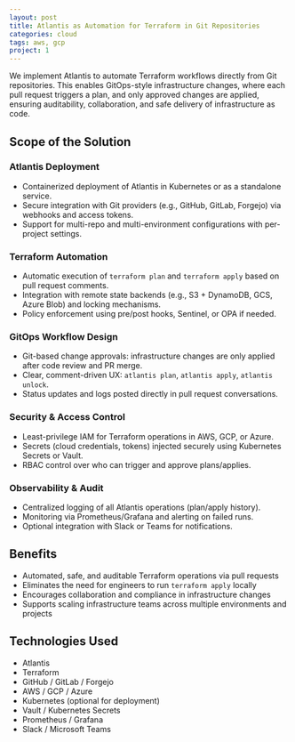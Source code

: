 ```yaml
---
layout: post
title: Atlantis as Automation for Terraform in Git Repositories
categories: cloud
tags: aws, gcp
project: 1
---
```


<!--more-->
 
We implement Atlantis to automate Terraform workflows directly from Git repositories. This enables GitOps-style infrastructure changes, where each pull request triggers a plan, and only approved changes are applied, ensuring auditability, collaboration, and safe delivery of infrastructure as code.

## Scope of the Solution

### Atlantis Deployment
- Containerized deployment of Atlantis in Kubernetes or as a standalone service.  
- Secure integration with Git providers (e.g., GitHub, GitLab, Forgejo) via webhooks and access tokens.  
- Support for multi-repo and multi-environment configurations with per-project settings.

### Terraform Automation
- Automatic execution of `terraform plan` and `terraform apply` based on pull request comments.  
- Integration with remote state backends (e.g., S3 + DynamoDB, GCS, Azure Blob) and locking mechanisms.  
- Policy enforcement using pre/post hooks, Sentinel, or OPA if needed.

### GitOps Workflow Design
- Git-based change approvals: infrastructure changes are only applied after code review and PR merge.  
- Clear, comment-driven UX: `atlantis plan`, `atlantis apply`, `atlantis unlock`.  
- Status updates and logs posted directly in pull request conversations.

### Security & Access Control
- Least-privilege IAM for Terraform operations in AWS, GCP, or Azure.  
- Secrets (cloud credentials, tokens) injected securely using Kubernetes Secrets or Vault.  
- RBAC control over who can trigger and approve plans/applies.

### Observability & Audit
- Centralized logging of all Atlantis operations (plan/apply history).  
- Monitoring via Prometheus/Grafana and alerting on failed runs.  
- Optional integration with Slack or Teams for notifications.

## Benefits
- Automated, safe, and auditable Terraform operations via pull requests  
- Eliminates the need for engineers to run `terraform apply` locally  
- Encourages collaboration and compliance in infrastructure changes  
- Supports scaling infrastructure teams across multiple environments and projects

## Technologies Used
- Atlantis  
- Terraform  
- GitHub / GitLab / Forgejo  
- AWS / GCP / Azure  
- Kubernetes (optional for deployment)  
- Vault / Kubernetes Secrets  
- Prometheus / Grafana  
- Slack / Microsoft Teams

